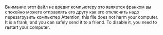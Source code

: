 Внимание этот файл не вредит компьютеру это является франком вы спокойно можете отправлять его другу как его отключить надо перезагрузить компьютер
Attention, this file does not harm your computer. It is a frank, and you can safely send it to a friend. To disable it, you need to restart your computer.
